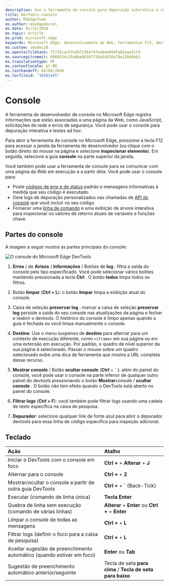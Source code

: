 ```yaml
---
description: Use a ferramenta de console para depuração interativa e testes ad hoc.
title: DevTools-console
author: MSEdgeTeam
ms.author: msedgedevrel
ms.date: 01/15/2020
ms.topic: article
ms.prod: microsoft-edge
keywords: Microsoft Edge, desenvolvimento da Web, Ferramentas F12, devtools, console
ms.custom: seodec18
ms.openlocfilehash: f2733cac57ed5f2364747ee64e669fa83aae41f4
ms.sourcegitcommit: 6860234c25a8be863b7f29a54838e78e120dbb62
ms.translationtype: MT
ms.contentlocale: pt-BR
ms.lasthandoff: 04/09/2020
ms.locfileid: "10561445"
---
```

# Console

A ferramenta de desenvolvedor de console no Microsoft Edge registra informações que estão associadas a uma página da Web, como JavaScript, solicitações de rede e erros de segurança. Você pode usar o console para depuração interativa e testes ad hoc. 

Para abrir a ferramenta de console no Microsoft Edge, pressione a tecla F12 para acessar a janela da ferramenta de desenvolvedor (ou clique com o botão direito do mouse na página e selecione **inspecionar elemento**). Em seguida, selecione a guia **console** na parte superior da janela. 

Você também pode usar a ferramenta de console para se comunicar com uma página da Web em execução e a partir dela. Você pode usar o console para:

- Poste [códigos de erro e de status](./console/error-and-status-codes.md) padrão e mensagens informativas à medida que seu código é executado.
- Gere logs de depuração personalizados nas chamadas de [API do console](./console/console-api.md) que você incluir no seu código.
- Fornecer uma [linha de comando](./console/command-line.md) e uma exibição de árvore interativa para inspecionar os valores de retorno atuais de variáveis e funções chave.

## Partes do console

A imagem a seguir mostra as partes principais do console:

![O console do Microsoft Edge DevTools](./media/console.png)

1. **Erros**  /  de **Avisos**  /  **Informações**  /  Botões de **log** : filtra a saída do console pelo tipo especificado. Você pode selecionar vários botões mantendo pressionada a tecla **Ctrl** . O botão **todos** limpa todos os filtros.

2. Botão **limpar** (**Ctrl + L**): o botão **limpar** limpa a exibição atual do console.

3. Caixa de seleção **preservar log** : marcar a caixa de seleção **preservar log** persiste a saída do seu console nas atualizações da página e fechar e reabrir o devtools. O histórico do console é limpo apenas quando a guia é fechada ou você limpa manualmente o console.

4. **Destino**: Use o menu suspenso de **destino** para alternar para um contexto de execução diferente, como `<iframe>` em sua página ou em uma extensão em execução. Por padrão, o quadro de nível superior da sua página é selecionado. Passar o mouse sobre um quadro selecionado exibe uma dica de ferramenta que mostra a URL completa desse recurso.

5. **Mostrar console**  /  Botão **ocultar console** (**Ctrl** +  **&grave;** ): além do painel do console, você pode usar o console na parte inferior de qualquer outro painel do devtools pressionando o botão **Mostrar**console  /  **ocultar console** . O botão não tem efeito quando o DevTools está aberto no painel do console.
 
6. **Filtrar logs** (**Ctrl + F**): você também pode filtrar logs usando uma cadeia de texto específica na caixa de pesquisa.

7. **Depurador**: selecione qualquer link de fonte azul para abrir o depurador devtools para essa linha de código específica para inspeção adicional.

## Teclado

Ação                                            | Atalho               
:-------------------------------------------------| :----------------------
Iniciar o DevTools com o console em foco             | **Ctrl +**  +  **Alterar**  +  **J** 
Alternar para o console                                 | **Ctrl +**  +  **2**           
Mostrar/ocultar o console a partir de outra guia DevTools       | **Ctrl +**  +  **&grave;** (Back-Tick)  
Executar (comando de linha única)                     | **Tecla Enter**                
Quebra de linha sem execução (comando de várias linhas) | **Alterar**  +  **Enter** ou **Ctrl +**  +  **Enter**      
Limpar o console de todas as mensagens                 | **Ctrl +**  +  **L**           
Filtrar logs (definir o foco para a caixa de pesquisa)             | **Ctrl +**  +  **L**           
Aceitar sugestão de preenchimento automático (quando estiver em foco) | **Enter** ou **Tab**       
Sugestão de preenchimento automático anterior/seguinte          | Tecla de seta **para cima** / **Tecla de seta para baixo**   


